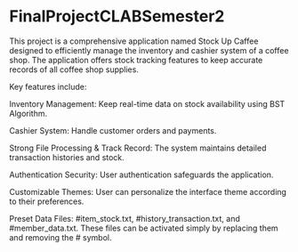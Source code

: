 # FinalProjectCLABSemester2

This project is a comprehensive application named Stock Up Caffee designed to efficiently manage the inventory and cashier system of a coffee shop. The application offers stock tracking features to keep accurate records of all coffee shop supplies.

Key features include:

Inventory Management: Keep real-time data on stock availability using BST Algorithm.

Cashier System: Handle customer orders and payments.

Strong File Processing & Track Record: The system maintains detailed transaction histories and stock.

Authentication Security: User authentication safeguards the application.

Customizable Themes: User can personalize the interface theme according to their preferences.

Preset Data Files: #item_stock.txt, #history_transaction.txt, and #member_data.txt. These files can be activated simply by replacing them and removing the # symbol.
